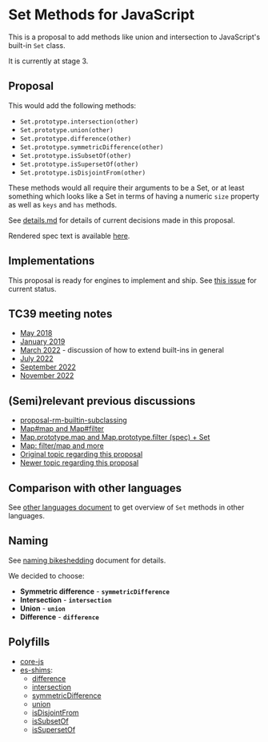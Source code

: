 # Set Methods for JavaScript

This is a proposal to add methods like union and intersection to JavaScript's built-in `Set` class.

It is currently at stage 3.

## Proposal

This would add the following methods:

  * `Set.prototype.intersection(other)`
  * `Set.prototype.union(other)`
  * `Set.prototype.difference(other)`
  * `Set.prototype.symmetricDifference(other)`
  * `Set.prototype.isSubsetOf(other)`
  * `Set.prototype.isSupersetOf(other)`
  * `Set.prototype.isDisjointFrom(other)`

These methods would all require their arguments to be a Set, or at least something which looks like a Set in terms of having a numeric `size` property as well as `keys` and `has` methods.

See [details.md](./details.md) for details of current decisions made in this proposal.

Rendered spec text is available [here](https://tc39.es/proposal-set-methods/).

## Implementations

This proposal is ready for engines to implement and ship. See [this issue](https://github.com/tc39/proposal-set-methods/issues/78) for current status.

## TC39 meeting notes

* [May 2018](https://github.com/tc39/notes/blob/8711614630f631cb51dfb803caa087bedfc051a3/meetings/2018-05/may-22.md#set-methods)
* [January 2019](https://github.com/tc39/notes/blob/8711614630f631cb51dfb803caa087bedfc051a3/meetings/2019-01/jan-29.md#update-on-set-methods)
* [March 2022](https://github.com/tc39/notes/blob/6f7e075341e435f22777b07a3ee5141442d2d8a7/meetings/2022-03/mar-31.md#extending-built-ins) - discussion of how to extend built-ins in general
* [July 2022](https://github.com/tc39/notes/blob/6f7e075341e435f22777b07a3ee5141442d2d8a7/meetings/2022-07/jul-20.md#set-methods-how-to-access-properties-of-the-argument)
* [September 2022](https://github.com/tc39/notes/blob/65a82252aa14c273082e7687c6712bb561bc087a/meetings/2022-09/sep-14.md#set-methods-part-iii)
* [November 2022](https://github.com/tc39/notes/blob/36635060482b1b27bcaff3c950dd9f7b31492dab/meetings/2022-11/nov-30.md#set-methods)

## (Semi)relevant previous discussions

* [proposal-rm-builtin-subclassing](https://github.com/tc39/proposal-rm-builtin-subclassing)
* [Map#map and Map#filter](https://github.com/tc39/ecma262/pull/13)
* [Map.prototype.map and Map.prototype.filter (spec) + Set](https://esdiscuss.org/notes/2014-11-19)
* [Map: filter/map and more](https://esdiscuss.org/topic/map-filter-map-and-more)
* [Original topic regarding this proposal](https://esdiscuss.org/topic/new-set-prototype-methods)
* [Newer topic regarding this proposal](https://esdiscuss.org/topic/new-set-methods-again)


## Comparison with other languages

See [other languages document](./other-languages.md) to get overview of `Set` methods in other languages.

## Naming

See [naming bikeshedding](./name-bikeshedding.md) document for details.

We decided to choose:

* **Symmetric difference** - **`symmetricDifference`**
* **Intersection** - **`intersection`**
* **Union** - **`union`**
* **Difference** - **`difference`**

## Polyfills

 - [core-js](https://github.com/zloirock/core-js#new-set-methods)
 - [es-shims](https://github.com/es-shims):
   - [difference](https://npmjs.com/set.prototype.difference)
   - [intersection](https://npmjs.com/set.prototype.intersection)
   - [symmetricDifference](https://npmjs.com/set.prototype.symmetricdifference)
   - [union](https://npmjs.com/set.prototype.union)
   - [isDisjointFrom](https://npmjs.com/set.prototype.isdisjointfrom)
   - [isSubsetOf](https://npmjs.com/set.prototype.issubsetof)
   - [isSupersetOf](https://npmjs.com/set.prototype.issupersetof)
